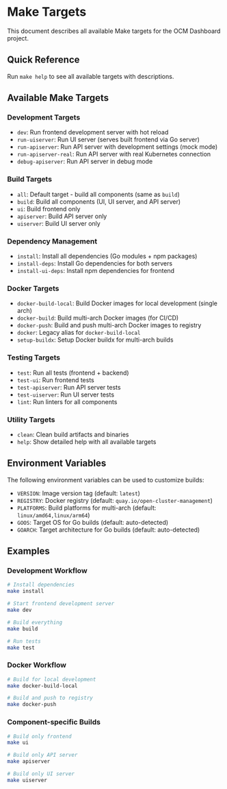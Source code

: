 # Make Targets

This document describes all available Make targets for the OCM Dashboard project.

## Quick Reference

Run `make help` to see all available targets with descriptions.

## Available Make Targets

### Development Targets

- `dev`: Run frontend development server with hot reload
- `run-uiserver`: Run UI server (serves built frontend via Go server)
- `run-apiserver`: Run API server with development settings (mock mode)
- `run-apiserver-real`: Run API server with real Kubernetes connection
- `debug-apiserver`: Run API server in debug mode

### Build Targets

- `all`: Default target - build all components (same as `build`)
- `build`: Build all components (UI, UI server, and API server)
- `ui`: Build frontend only
- `apiserver`: Build API server only
- `uiserver`: Build UI server only

### Dependency Management

- `install`: Install all dependencies (Go modules + npm packages)
- `install-deps`: Install Go dependencies for both servers
- `install-ui-deps`: Install npm dependencies for frontend

### Docker Targets

- `docker-build-local`: Build Docker images for local development (single arch)
- `docker-build`: Build multi-arch Docker images (for CI/CD)
- `docker-push`: Build and push multi-arch Docker images to registry
- `docker`: Legacy alias for `docker-build-local`
- `setup-buildx`: Setup Docker buildx for multi-arch builds

### Testing Targets

- `test`: Run all tests (frontend + backend)
- `test-ui`: Run frontend tests
- `test-apiserver`: Run API server tests
- `test-uiserver`: Run UI server tests
- `lint`: Run linters for all components

### Utility Targets

- `clean`: Clean build artifacts and binaries
- `help`: Show detailed help with all available targets

## Environment Variables

The following environment variables can be used to customize builds:

- `VERSION`: Image version tag (default: `latest`)
- `REGISTRY`: Docker registry (default: `quay.io/open-cluster-management`)
- `PLATFORMS`: Build platforms for multi-arch (default: `linux/amd64,linux/arm64`)
- `GOOS`: Target OS for Go builds (default: auto-detected)
- `GOARCH`: Target architecture for Go builds (default: auto-detected)

## Examples

### Development Workflow

```bash
# Install dependencies
make install

# Start frontend development server
make dev

# Build everything
make build

# Run tests
make test
```

### Docker Workflow

```bash
# Build for local development
make docker-build-local

# Build and push to registry
make docker-push
```

### Component-specific Builds

```bash
# Build only frontend
make ui

# Build only API server
make apiserver

# Build only UI server
make uiserver
```
